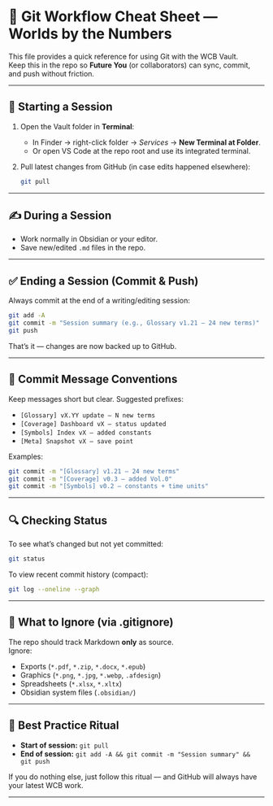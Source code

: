 # 📝 Git Workflow Cheat Sheet — Worlds by the Numbers

This file provides a quick reference for using Git with the WCB Vault.  
Keep this in the repo so **Future You** (or collaborators) can sync, commit, and push without friction.  

---

## 📂 Starting a Session
1. Open the Vault folder in **Terminal**:  
   - In Finder → right-click folder → *Services* → **New Terminal at Folder**.  
   - Or open VS Code at the repo root and use its integrated terminal.

2. Pull latest changes from GitHub (in case edits happened elsewhere):  
   ```bash
   git pull
   ```

---

## ✍️ During a Session
- Work normally in Obsidian or your editor.  
- Save new/edited `.md` files in the repo.  

---

## ✅ Ending a Session (Commit & Push)
Always commit at the end of a writing/editing session:

```bash
git add -A
git commit -m "Session summary (e.g., Glossary v1.21 – 24 new terms)"
git push
```

That’s it — changes are now backed up to GitHub.  

---

## 📌 Commit Message Conventions
Keep messages short but clear. Suggested prefixes:  
- `[Glossary] vX.YY update – N new terms`  
- `[Coverage] Dashboard vX – status updated`  
- `[Symbols] Index vX – added constants`  
- `[Meta] Snapshot vX – save point`  

Examples:  
```bash
git commit -m "[Glossary] v1.21 – 24 new terms"
git commit -m "[Coverage] v0.3 – added Vol.0"
git commit -m "[Symbols] v0.2 – constants + time units"
```

---

## 🔍 Checking Status
To see what’s changed but not yet committed:  
```bash
git status
```

To view recent commit history (compact):  
```bash
git log --oneline --graph
```

---

## 🚫 What to Ignore (via .gitignore)
The repo should track Markdown **only** as source.  
Ignore:  
- Exports (`*.pdf`, `*.zip`, `*.docx`, `*.epub`)  
- Graphics (`*.png`, `*.jpg`, `*.webp`, `.afdesign`)  
- Spreadsheets (`*.xlsx`, `*.xltx`)  
- Obsidian system files (`.obsidian/`)  

---

## 🚀 Best Practice Ritual
- **Start of session:** `git pull`  
- **End of session:** `git add -A && git commit -m "Session summary" && git push`  

If you do nothing else, just follow this ritual — and GitHub will always have your latest WCB work.  

---
